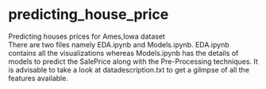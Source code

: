 # predicting_house_price
Predicting houses prices for Ames,Iowa dataset<br>
There are two files namely EDA.ipynb and Models.ipynb.
EDA.ipynb contains all the visualizations whereas Models.ipynb has the details of models to predict the SalePrice along
with the Pre-Processing techniques.
It is advisable to take a look at datadescription.txt to get a gilmpse of all the features available.
